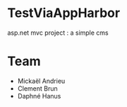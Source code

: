 TestViaAppHarbor
================

asp.net mvc project : a simple cms

Team
================

* Mickaël Andrieu 
* Clement Brun
* Daphné Hanus

